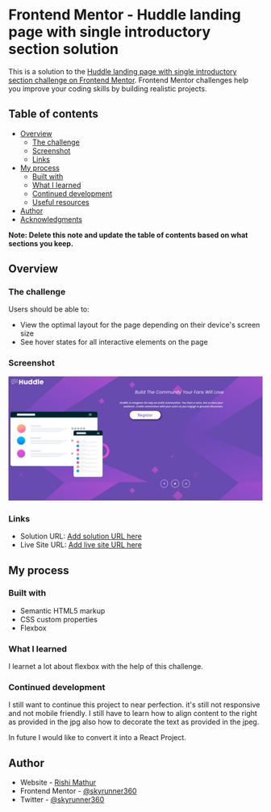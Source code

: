 # Frontend Mentor - Huddle landing page with single introductory section solution

This is a solution to the [Huddle landing page with single introductory section challenge on Frontend Mentor](https://www.frontendmentor.io/challenges/huddle-landing-page-with-a-single-introductory-section-B_2Wvxgi0). Frontend Mentor challenges help you improve your coding skills by building realistic projects. 

## Table of contents

- [Overview](#overview)
  - [The challenge](#the-challenge)
  - [Screenshot](#screenshot)
  - [Links](#links)
- [My process](#my-process)
  - [Built with](#built-with)
  - [What I learned](#what-i-learned)
  - [Continued development](#continued-development)
  - [Useful resources](#useful-resources)
- [Author](#author)
- [Acknowledgments](#acknowledgments)

**Note: Delete this note and update the table of contents based on what sections you keep.**

## Overview

### The challenge

Users should be able to:

- View the optimal layout for the page depending on their device's screen size
- See hover states for all interactive elements on the page

### Screenshot

![Screenshot](./ss.png)


### Links

- Solution URL: [Add solution URL here](https://your-solution-url.com)
- Live Site URL: [Add live site URL here](https://your-live-site-url.com)

## My process

### Built with

- Semantic HTML5 markup
- CSS custom properties
- Flexbox

### What I learned

I learnet a lot about flexbox with the help of this challenge.

### Continued development

I still want to continue this project to near perfection. it's still not responsive and not mobile friendly. I still have to learn how to align content to the right as provided in the jpg also how to decorate the text as provided in the jpeg.

In future I would like to convert it into a React Project.


## Author

- Website - [Rishi Mathur](https://skyrunner360.pythonanywhere.com/)
- Frontend Mentor - [@skyrunner360](https://www.frontendmentor.io/profile/skyrunner360)
- Twitter - [@skyrunner360](https://www.twitter.com/skyrunner360)
